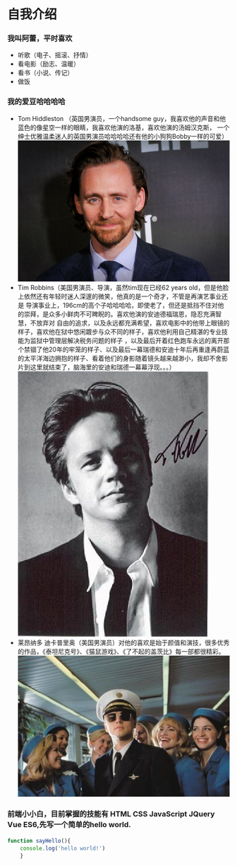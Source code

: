 # 自我介绍
### 我叫阿蕾，平时喜欢
* 听歌（电子、摇滚、抒情）
* 看电影（励志、温暖）
* 看书（小说、传记）
* 做饭
### 我的爱豆哈哈哈哈
* Tom Hiddleston （英国男演员，一个handsome guy，我喜欢他的声音和他蓝色的像星空一样的眼睛，我喜欢他演的洛基，喜欢他演的汤姆汉克斯，
一个绅士优雅温柔迷人的英国男演员哈哈哈哈还有他的小狗狗Bobby一样的可爱）
![tom hiddleston](tom-hiddleston.jpg)
* Tim Robbins（美国男演员、导演，虽然tim现在已经62 years old，但是他脸上依然还有年轻时迷人深邃的微笑，他真的是一个奇才，不管是再演艺事业还是
导演事业上，196cm的高个子哈哈哈哈，即使老了，但还是抵挡不住对他的崇拜，是众多小鲜肉不可睥睨的。喜欢他演的安迪德福瑞恩，隐忍充满智慧，不放弃对
自由的追求，以及永远都充满希望，喜欢电影中的他带上眼镜的样子，喜欢他在狱中悠闲踱步与众不同的样子，喜欢他利用自己精湛的专业技能为监狱中管理层解决税务问题的样子
，以及最后开着红色跑车永远的离开那个禁锢了他20年的牢笼的样子、以及最后一幕瑞德和安迪十年后再重逢再蔚蓝的太平洋海边拥抱的样子、看着他们的身影随着镜头越来越渺小，我却不舍影片到这里就结束了，脑海里的安迪和瑞德一幕幕浮现。。。）
![tim robbins](tim.jpg)
* 莱昂纳多 迪卡普里奥（美国男演员）对他的喜欢是始于颜值和演技，很多优秀的作品，《泰坦尼克号》、《猫鼠游戏》、《了不起的盖茨比》每一部都很精彩。
![leo](leo.jpg)
### 前端小小白，目前掌握的技能有 HTML CSS JavaScript JQuery Vue ES6,先写一个简单的hello world.
```javascript
function sayHello(){
    console.log('hello world!')
    }
```
